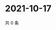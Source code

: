 # 2021-10-17

共 0 条

<!-- BEGIN WEIBO -->
<!-- 最后更新时间 Sun Oct 17 2021 15:08:27 GMT+0800 (China Standard Time) -->

<!-- END WEIBO -->
